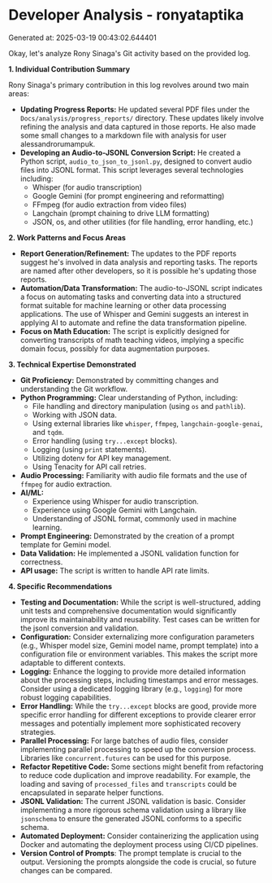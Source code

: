 # Developer Analysis - ronyataptika
Generated at: 2025-03-19 00:43:02.644401

Okay, let's analyze Rony Sinaga's Git activity based on the provided log.

**1. Individual Contribution Summary**

Rony Sinaga's primary contribution in this log revolves around two main areas:

*   **Updating Progress Reports:** He updated several PDF files under the `Docs/analysis/progress_reports/` directory. These updates likely involve refining the analysis and data captured in those reports. He also made some small changes to a markdown file with analysis for user alessandrorumampuk.
*   **Developing an Audio-to-JSONL Conversion Script:**  He created a Python script, `audio_to_json_to_jsonl.py`, designed to convert audio files into JSONL format.  This script leverages several technologies including:
    *   Whisper (for audio transcription)
    *   Google Gemini (for prompt engineering and reformatting)
    *   FFmpeg (for audio extraction from video files)
    *   Langchain (prompt chaining to drive LLM formatting)
    *   JSON, os, and other utilities (for file handling, error handling, etc.)

**2. Work Patterns and Focus Areas**

*   **Report Generation/Refinement:** The updates to the PDF reports suggest he's involved in data analysis and reporting tasks. The reports are named after other developers, so it is possible he's updating those reports.
*   **Automation/Data Transformation:**  The audio-to-JSONL script indicates a focus on automating tasks and converting data into a structured format suitable for machine learning or other data processing applications.  The use of Whisper and Gemini suggests an interest in applying AI to automate and refine the data transformation pipeline.
*   **Focus on Math Education:** The script is explicitly designed for converting transcripts of math teaching videos, implying a specific domain focus, possibly for data augmentation purposes.

**3. Technical Expertise Demonstrated**

*   **Git Proficiency:** Demonstrated by committing changes and understanding the Git workflow.
*   **Python Programming:** Clear understanding of Python, including:
    *   File handling and directory manipulation (using `os` and `pathlib`).
    *   Working with JSON data.
    *   Using external libraries like `whisper`, `ffmpeg`, `langchain-google-genai`, and `tqdm`.
    *   Error handling (using `try...except` blocks).
    *   Logging (using `print` statements).
    *   Utilizing dotenv for API key management.
    *   Using Tenacity for API call retries.
*   **Audio Processing:** Familiarity with audio file formats and the use of `ffmpeg` for audio extraction.
*   **AI/ML:**
    *   Experience using Whisper for audio transcription.
    *   Experience using Google Gemini with Langchain.
    *   Understanding of JSONL format, commonly used in machine learning.
*   **Prompt Engineering:** Demonstrated by the creation of a prompt template for Gemini model.
*   **Data Validation:** He implemented a JSONL validation function for correctness.
*   **API usage:** The script is written to handle API rate limits.

**4. Specific Recommendations**

*   **Testing and Documentation:** While the script is well-structured, adding unit tests and comprehensive documentation would significantly improve its maintainability and reusability. Test cases can be written for the jsonl conversion and validation.
*   **Configuration:**  Consider externalizing more configuration parameters (e.g., Whisper model size, Gemini model name, prompt template) into a configuration file or environment variables.  This makes the script more adaptable to different contexts.
*   **Logging:** Enhance the logging to provide more detailed information about the processing steps, including timestamps and error messages.  Consider using a dedicated logging library (e.g., `logging`) for more robust logging capabilities.
*   **Error Handling:** While the `try...except` blocks are good, provide more specific error handling for different exceptions to provide clearer error messages and potentially implement more sophisticated recovery strategies.
*   **Parallel Processing:** For large batches of audio files, consider implementing parallel processing to speed up the conversion process. Libraries like `concurrent.futures` can be used for this purpose.
*   **Refactor Repetitive Code:** Some sections might benefit from refactoring to reduce code duplication and improve readability.  For example, the loading and saving of `processed_files` and `transcripts` could be encapsulated in separate helper functions.
*   **JSONL Validation:**  The current JSONL validation is basic.  Consider implementing a more rigorous schema validation using a library like `jsonschema` to ensure the generated JSONL conforms to a specific schema.
*   **Automated Deployment:** Consider containerizing the application using Docker and automating the deployment process using CI/CD pipelines.
*   **Version Control of Prompts**:  The prompt template is crucial to the output. Versioning the prompts alongside the code is crucial, so future changes can be compared.
